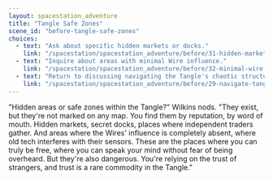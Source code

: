```yaml
---
layout: spacestation_adventure
title: "Tangle Safe Zones"
scene_id: "before-tangle-safe-zones"
choices:
  - text: "Ask about specific hidden markets or docks."
    link: "/spacestation/spacestation_adventure/before/31-hidden-markets-docks"
  - text: "Inquire about areas with minimal Wire influence."
    link: "/spacestation/spacestation_adventure/before/32-minimal-wire-influence-areas"
  - text: "Return to discussing navigating the Tangle's chaotic structure."
    link: "/spacestation/spacestation_adventure/before/29-navigate-tangle"
---
```


"Hidden areas or safe zones within the Tangle?" Wilkins nods. "They exist, but they're not marked on any map. You find them by reputation, by word of mouth. Hidden markets, secret docks, places where independent traders gather. And areas where the Wires' influence is completely absent, where old tech interferes with their sensors. These are the places where you can truly be free, where you can speak your mind without fear of being overheard. But they're also dangerous. You're relying on the trust of strangers, and trust is a rare commodity in the Tangle."
